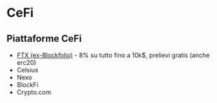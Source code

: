 # CeFi

## Piattaforme CeFi

- [FTX (ex-Blockfolio)](https://link.blockfolio.com/9dzp/47a6cbcb) - 8% su tutto fino a 10k$, prelievi gratis (anche erc20)
- Celsius
- Nexo
- BlockFi
- Crypto.com
